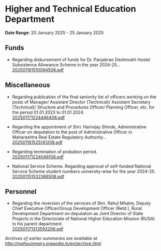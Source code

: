 # Higher and Technical Education Department

**Date Range**: 20 January 2025 - 25 January 2025


## Funds
- Regarding disbursement of funds for Dr. Panjabrao Deshmukh Hostel Subsistence Allowance Scheme in the year 2024-25...\
  [202501161510094508.pdf](https://gr.maharashtra.gov.in/Site/Upload/Government%20Resolutions/English/202501161510094508....pdf)

## Miscellaneous
- Regarding publication of the final seniority list of officers working on the posts of Manager/ Assistant Director (Technical)/ Assistant Secretary (Technical)/ Structure and Procedures Officer/ Planning Officer, etc. for the period 01.01.2023 to 01.01.2024.\
  [202501171224446408.pdf](https://gr.maharashtra.gov.in/Site/Upload/Government%20Resolutions/English/202501171224446408.pdf)

- Regarding the appointment of Shri. Harivijay Shinde, Administrative Officer on deputation to the post of Administrative Officer in Maharashtra Real Estate Regulatory Authority...\
  [202501161525141208.pdf](https://gr.maharashtra.gov.in/Site/Upload/Government%20Resolutions/English/202501161525141208.pdf)

- Regarding termination of probation period.\
  [202501171224048108.pdf](https://gr.maharashtra.gov.in/Site/Upload/Government%20Resolutions/English/202501171224048108.pdf)

- National Service Scheme. Regarding approval of self-funded National Service Scheme student numbers university-wise for the year 2024-25.\
  [202501151532366508.pdf](https://gr.maharashtra.gov.in/Site/Upload/Government%20Resolutions/English/202501151532366508.pdf)

## Personnel
- Regarding the reversion of the services of Shri. Rahul Mhatre, Deputy Chief Executive Officer/Group Development Officer (Retd.), Rural Development Department on deputation as Joint Director of State Projects in the Directorate of National Higher Education Mission (RUSA) to his parent department.\
  [202501171313593208.pdf](https://gr.maharashtra.gov.in/Site/Upload/Government%20Resolutions/English/202501171313593208.pdf)


*Archives of earlier summaries are available at http://mahsummary.orgpedia.in/en/archive.html*